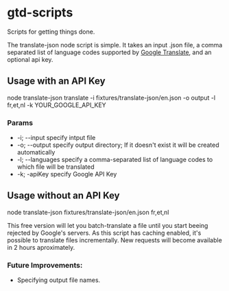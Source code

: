 # gtd-scripts
Scripts for getting things done.

The translate-json node script is simple. It takes an input .json file, a comma separated list of language codes supported by [Google Translate](https://ctrlq.org/code/19899-google-translate-languages), and an optional api key.

## Usage with an API Key
node translate-json translate -i fixtures/translate-json/en.json -o output -l fr,et,nl -k YOUR_GOOGLE_API_KEY

### Params
- -i; --input specify intput file 
- -o; --output specify output directory; If it doesn't exist it will be created automatically
- -l; --languages specify a comma-separated list of language codes to which file will be translated
- -k; -apiKey specify Google API Key

## Usage without an API Key
node translate-json fixtures/translate-json/en.json fr,et,nl

This free version will let you batch-translate a file until you start beeing rejected by Google's servers. As this script has caching enabled, it's possible to translate files incrementally. New requests will become available in 2 hours aproximately. 


### Future Improvements:
* Specifying output file names.